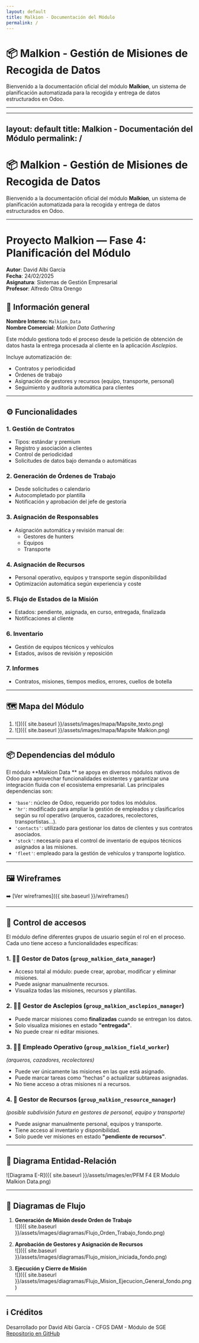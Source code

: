 ```yaml
---
layout: default
title: Malkion - Documentación del Módulo
permalink: /
---
```


# 📦 Malkion - Gestión de Misiones de Recogida de Datos

Bienvenido a la documentación oficial del módulo **Malkion**, un sistema de planificación automatizada para la recogida y entrega de datos estructurados en Odoo.

---

---
layout: default
title: Malkion - Documentación del Módulo
permalink: /
---

# 📦 Malkion - Gestión de Misiones de Recogida de Datos

Bienvenido a la documentación oficial del módulo **Malkion**, un sistema de planificación automatizada para la recogida y entrega de datos estructurados en Odoo.

---

# Proyecto Malkion — Fase 4: Planificación del Módulo

**Autor**: David Albi García  
**Fecha**: 24/02/2025  
**Asignatura**: Sistemas de Gestión Empresarial  
**Profesor**: Alfredo Oltra Orengo  

## 🧾 Información general

**Nombre Interno:** `Malkion_Data`  
**Nombre Comercial:** *Malkion Data Gathering*

Este módulo gestiona todo el proceso desde la petición de obtención de datos hasta la entrega procesada al cliente en la aplicación *Asclepios*.

Incluye automatización de:

- Contratos y periodicidad  
- Órdenes de trabajo  
- Asignación de gestores y recursos (equipo, transporte, personal)  
- Seguimiento y auditoría automática para clientes  

---

## ⚙️ Funcionalidades

### 1. Gestión de Contratos

- Tipos: estándar y premium  
- Registro y asociación a clientes  
- Control de periodicidad  
- Solicitudes de datos bajo demanda o automáticas  

### 2. Generación de Órdenes de Trabajo

- Desde solicitudes o calendario  
- Autocompletado por plantilla  
- Notificación y aprobación del jefe de gestoría  

### 3. Asignación de Responsables

- Asignación automática y revisión manual de:
  - Gestores de hunters  
  - Equipos  
  - Transporte  

### 4. Asignación de Recursos

- Personal operativo, equipos y transporte según disponibilidad  
- Optimización automática según experiencia y coste  

### 5. Flujo de Estados de la Misión

- Estados: pendiente, asignada, en curso, entregada, finalizada  
- Notificaciones al cliente  

### 6. Inventario

- Gestión de equipos técnicos y vehículos  
- Estados, avisos de revisión y reposición  

### 7. Informes

- Contratos, misiones, tiempos medios, errores, cuellos de botella  

---

## 🗺️ Mapa del Módulo

1. ![]({{ site.baseurl }}/assets/images/mapa/Mapsite_texto.png)  
2. ![]({{ site.baseurl }}/assets/images/mapa/Mapsite Malkion.png)


---


## 📦 Dependencias del módulo

El módulo **Malkion Data ** se apoya en diversos módulos nativos de Odoo para aprovechar funcionalidades existentes y garantizar una integración fluida con el ecosistema empresarial. Las principales dependencias son:

- `'base'`: núcleo de Odoo, requerido por todos los módulos.
- `'hr'`: modificado para ampliar la gestión de empleados y clasificarlos según su rol operativo (arqueros, cazadores, recolectores, transportistas...).
- `'contacts'`: utilizado para gestionar los datos de clientes y sus contratos asociados.
- `'stock'`: necesario para el control de inventario de equipos técnicos asignados a las misiones.
- `'fleet'`: empleado para la gestión de vehículos y transporte logístico.

---


## 🖼️ Wireframes

➡️ [Ver wireframes]({{ site.baseurl }}/wireframes/)

---

## 🔐 Control de accesos

El módulo define diferentes grupos de usuario según el rol en el proceso. Cada uno tiene acceso a funcionalidades específicas:

### 1. 👨‍💼 Gestor de Datos (`group_malkion_data_manager`)
- Acceso total al módulo: puede crear, aprobar, modificar y eliminar misiones.
- Puede asignar manualmente recursos.
- Visualiza todas las misiones, recursos y plantillas.

### 2. 🧑‍💻 Gestor de Asclepios (`group_malkion_asclepios_manager`)
- Puede marcar misiones como **finalizadas** cuando se entregan los datos.
- Solo visualiza misiones en estado **"entregada"**.
- No puede crear ni editar misiones.

### 3. 🧑‍🌾 Empleado Operativo (`group_malkion_field_worker`)
*(arqueros, cazadores, recolectores)*
- Puede ver únicamente las misiones en las que está asignado.
- Puede marcar tareas como “hechas” o actualizar subtareas asignadas.
- No tiene acceso a otras misiones ni a recursos.

### 4. 🚚 Gestor de Recursos (`group_malkion_resource_manager`)
*(posible subdivisión futura en gestores de personal, equipo y transporte)*
- Puede asignar manualmente personal, equipos y transporte.
- Tiene acceso al inventario y disponibilidad.
- Solo puede ver misiones en estado **"pendiente de recursos"**.

---


## 🧬 Diagrama Entidad-Relación

![Diagrama E-R]({{ site.baseurl }}/assets/images/er/PFM F4 ER Modulo Malkion Data.png)

---

## 🔁 Diagramas de Flujo

1. **Generación de Misión desde Orden de Trabajo**  
   ![]({{ site.baseurl }}/assets/images/diagramas/Flujo_Orden_Trabajo_fondo.png)

2. **Aprobación de Gestores y Asignación de Recursos**  
   ![]({{ site.baseurl }}/assets/images/diagramas/Flujo_mision_iniciada_fondo.png)

3. **Ejecución y Cierre de Misión**  
   ![]({{ site.baseurl }}/assets/images/diagramas/Flujo_Mision_Ejecucion_General_fondo.png)

---

## ℹ️ Créditos

Desarrollado por David Albi García - CFGS DAM - Módulo de SGE  
[Repositorio en GitHub](https://github.com/DavidAlbiGarcia/datamalkion_mod1)
